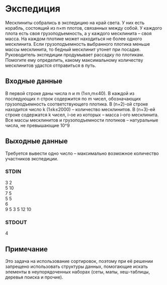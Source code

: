 # Экспедиция
Месклиниты собрались в экспедицию на край света. У них есть корабль, состоящий из n×m плотов, связанных между собой. У каждого плота есть своя грузоподъемность, а у каждого месклинита – своя масса. На каждом плотике может находиться не более одного месклинита. Если грузоподъемность выбранного плотика меньше массы месклинита, то бедный месклинит утонет при посадке.  
Руководитель экспедиции продумывает рассадку по плотикам. Помогите ему определить, какому максимальному количеству месклинитов удастся отправиться в путь.

## Входные данные
В первой строке даны числа n и m (1≤n,m≤40). В каждой из последующих n строк содержится по m чисел, обозначающих грузоподъемность соответствующего плотика. В (n+2)-ой строке находится число k (1≤k≤2000) – количество месклинитов. В (n+3)-ей строке содержатся k чисел, i-ое из которых – масса i-ого месклинита. Все массы месклинитов и грузоподъемности плотиков – натуральные числа, не превышающие 10^9

## Выходные данные
Требуется вывести одно число – максимально возможное количество участников экспедиции.

### STDIN
3 2  
5 10  
7 5  
5 5  
6  
9 5 3 5 12 10

### STDOUT
4

## Примечание
Это задача на использование сортировок, поэтому при её решении запрещено использовать структуры данных, помогающие искать элементы в неупорядоченных наборах (сеты, мапы, хеш-таблицы, деревья поиска и прочие).
